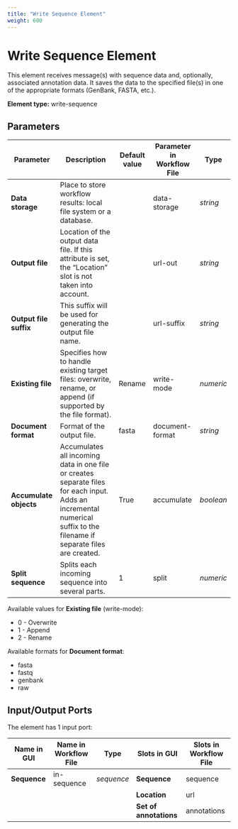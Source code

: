 ```yaml
---
title: "Write Sequence Element"
weight: 600
---
```


# Write Sequence Element

This element receives message(s) with sequence data and, optionally, associated annotation data. It saves the data to the specified file(s) in one of the appropriate formats (GenBank, FASTA, etc.).

**Element type:** write-sequence

## Parameters

| Parameter               | Description                                                                                                           | Default value | Parameter in Workflow File | Type                     |
|-------------------------|-----------------------------------------------------------------------------------------------------------------------|---------------|----------------------------|--------------------------|
| **Data storage**        | Place to store workflow results: local file system or a database.                                                     |               | data-storage               | _string_                 |
| **Output file**         | Location of the output data file. If this attribute is set, the “Location” slot is not taken into account.            |               | url-out                    | _string_                 |
| **Output file suffix**  | This suffix will be used for generating the output file name.                                                         |               | url-suffix                 | _string_                 |
| **Existing file**       | Specifies how to handle existing target files: overwrite, rename, or append (if supported by the file format).        | Rename        | write-mode                 | _numeric_                |
| **Document format**     | Format of the output file.                                                                                            | fasta         | document-format            | _string_                 |
| **Accumulate objects**  | Accumulates all incoming data in one file or creates separate files for each input. Adds an incremental numerical suffix to the filename if separate files are created. | True          | accumulate                 | _boolean_                |
| **Split sequence**      | Splits each incoming sequence into several parts.                                                                    | 1             | split                      | _numeric_                |

Available values for **Existing file** (write-mode):

- 0 - Overwrite
- 1 - Append
- 2 - Rename

Available formats for **Document format**:

- fasta
- fastq
- genbank
- raw

## Input/Output Ports

The element has 1 input port:

| Name in GUI     | Name in Workflow File | Type                     | Slots in GUI      | Slots in Workflow File   |
|-----------------|-----------------------|--------------------------|-------------------|--------------------------|
| **Sequence**    | in-sequence           | _sequence_               | **Sequence**      | sequence                 |
|                 |                       |                          | **Location**      | url                      |
|                 |                       |                          | **Set of annotations** | annotations            |
